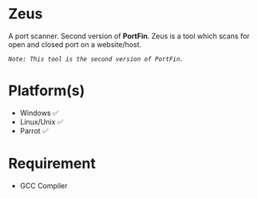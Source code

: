 # Zeus
A port scanner. Second version of <b>PortFin</b>. 
Zeus is a tool which scans for open and closed port on a website/host.
<i>
```
Note: This tool is the second version of PortFin.
```
</i>

# Platform(s)
* Windows  ✅
* Linux/Unix    ✅
* Parrot    ✅

# Requirement
* GCC Compiler
